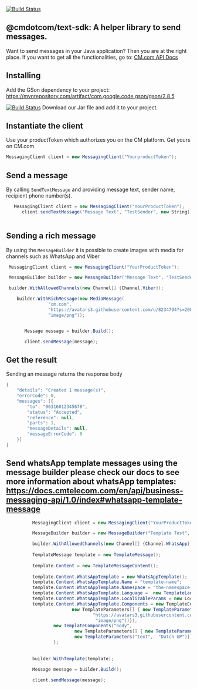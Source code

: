 [![Build Status](https://dev.azure.com/cmdotcom/text-sdk-java/_apis/build/status/cmdotcom.text-sdk-java?branchName=master)](https://dev.azure.com/cmdotcom/text-sdk-java/_build/latest?definitionId=1&branchName=master)

## @cmdotcom/text-sdk: A helper library to send messages.

Want to send messages in your Java application? Then you are at the right place.
If you want to get all the functionalities, go to: [CM.com API Docs](https://docs.cmtelecom.com/bulk-sms/v1.0)


## Installing
Add the GSon dependency to your project: https://mvnrepository.com/artifact/com.google.code.gson/gson/2.8.5

[![Build Status](https://dev.azure.com/cmdotcom/text-sdk-java/_apis/build/status/cmdotcom.text-sdk-java?branchName=master)](https://dev.azure.com/cmdotcom/text-sdk-java/_build/latest?definitionId=1&branchName=master)
Download our Jar file and add it to your project. 


## Instantiate the client
Use your productToken which authorizes you on the CM platform. Get yours on CM.com

```cs
MessagingClient client = new MessagingClient("YourproductToken");
```

## Send a message
By calling `SendTextMessage` and providing message text, sender name, recipient phone number(s).

```cs
   MessagingClient client = new MessagingClient("YourProductToken");
      client.sendTextMessage("Message Text", "TestSender", new String[] {"00316012345678"});
   
```


## Sending a rich message
By using the `MessageBuilder` it is possible to create images with media for channels such as WhatsApp and Viber
```cs
 MessagingClient client = new MessagingClient("YourProductToken");

 MessageBuilder builder = new MessageBuilder("Message Text", "TestSender", new String[] {"00316012345678"});

 builder.WithAllowedChannels(new Channel[] {Channel.Viber});

    builder.WithRichMessage(new MediaMessage(
                "cm.com",
                "https://avatars3.githubusercontent.com/u/8234794?s=200&v=4",
                "image/png"));


       Message message = builder.Build();

       client.sendMessage(message);
```

## Get the result
Sending an message returns the response body
```cs
{
	"details": "Created 1 message(s)",
	"errorCode": 0,
	"messages": [{
		"to": "00316012345678",
		"status": "Accepted",
		"reference": null,
		"parts": 1,
		"messageDetails": null,
		"messageErrorCode": 0
	}]
}
```

## Send whatsApp template messages using the message builder please check our docs to see more information about whatsApp templates: https://docs.cmtelecom.com/en/api/business-messaging-api/1.0/index#whatsapp-template-message
```cs
		  MessagingClient client = new MessagingClient("YourProductToken");

          MessageBuilder builder = new MessageBuilder("Template Test", "CM.COM", new String[] {"0031636170815"});

          builder.WithAllowedChannels(new Channel[] {Channel.WhatsApp});       
           
          TemplateMessage template = new TemplateMessage();
          
          template.Content = new TemplateMessageContent();
          
          template.Content.WhatsAppTemplate = new WhatsAppTemplate();
          template.Content.WhatsAppTemplate.Name = "template-name";
          template.Content.WhatsAppTemplate.Namespace = "the-namespace-of-template";
          template.Content.WhatsAppTemplate.Language =  new TemplateLanguage("CountryCode", "deterministic");
          template.Content.WhatsAppTemplate.LocalizableParams = new LocalizableParam[] {};
          template.Content.WhatsAppTemplate.Components = new TemplateComponents[] {new TemplateComponents("header", 
                         new TemplateParameters[] { new TemplateParameters("image",  new MediaContent("cm.com"", 
                                 "https://avatars3.githubusercontent.com/u/8234794?s=200&v=4", 
                                  "image/png"))}),
                  new TemplateComponents("body", 
                          new TemplateParameters[] { new TemplateParameters("text",  "TestMessage"), 
                          new TemplateParameters("text",  "Dutch GP")})
                  };  
         
                                   
          builder.WithTemplate(template);

          Message message = builder.Build();
          
		  client.sendMessage(message); 


```


